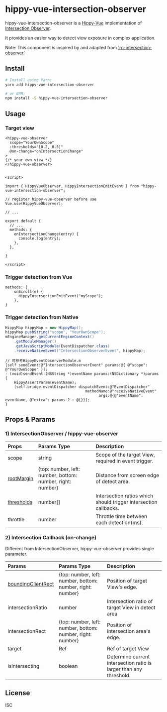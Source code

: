 # hippy-vue-intersection-observer

hippy-vue-intersection-observer is a [Hippy-Vue](https://hippyjs.org/#/hippy-vue/introduction) implementation of [Intersection Observer](https://developer.mozilla.org/en-US/docs/Web/API/Intersection_Observer_API). 

It provides an easier way to detect view exposure in complex application.

Note: This component is inspired by and adapted from  ['rn-intersection-observer'](https://www.npmjs.com/package/rn-intersection-observer)

## Install
```bash
# Install using Yarn:
yarn add hippy-vue-intersection-observer

# or NPM:
npm install -S hippy-vue-intersection-observer
```

## Usage

### Target view

```vue
<hippy-vue-observer
  scope="YourOwnScope"
  :thresholds="[0.2, 0.5]"
  @on-change="onIntersectionChange"
>
{/* your own view */}
</hippy-vue-observer>


<script>

import { HippyVueObserver, HippyIntersectionEmitEvent } from "hippy-vue-intersection-observer";

// register hippy-vue-observer before use
Vue.use(HippyVueObserver);

// ...

export default {
  // ...
  methods: {
    onIntersectionChange(entry) {
      console.log(entry);
    },
  },
  
}

</script>

```

### Trigger detection from Vue

```vue
methods: {
    onScroll(e) {
      HippyIntersectionEmitEvent("myScope");
    },
}
```


### Trigger detection from Native

```java  
HippyMap hippyMap = new HippyMap();
hippyMap.pushString("scope", "YourOwnScope");
mEngineManager.getCurrentEngineContext()
    .getModuleManager()
    .getJavaScriptModule(EventDispatcher.class)
    .receiveNativeEvent("IntersectionObserverEvent", hippyMap);
```

```oc
// 可参考HippyEventObserverModule.m
[self sendEvent:@"IntersectionObserverEvent" params:@{ @"scope": @"YourOwnScope" }];
- (void)sendEvent:(NSString *)eventName params:(NSDictionary *)params {
    HippyAssertParam(eventName);
    [self.bridge.eventDispatcher dispatchEvent:@"EventDispatcher" 
                                    methodName:@"receiveNativeEvent" 
                                          args:@{@"eventName": eventName, @"extra": params ? : @{}}];
}
```

## Props & Params

### 1) IntersectionObserver / hippy-vue-observer

| Props                                                                                          | Params Type                                                | Description                                                      |
|:-----------------------------------------------------------------------------------------------|:-----------------------------------------------------------|:-----------------------------------------------------------------|
| scope                                                                                          | string                                                     | Scope of the target View, required in event trigger.             |
| [rootMargin](https://developer.mozilla.org/en-US/docs/Web/API/IntersectionObserver/rootMargin) | {top: number, left: number, bottom: number, right: number} | Distance from screen edge of detect area.                        |
| [thresholds](https://developer.mozilla.org/en-US/docs/Web/API/IntersectionObserver/thresholds) | number[]                                                   | Intersection ratios which should trigger intersection callbacks. |
| throttle                                                                                       | number                                                     | Throttle time between each detection(ms).                        |


### 2) Intersection Callback (on-change)

Different from IntersectionObserver, hippy-vue-observer provides single parameter.

| Params                                                                                               | Params Type                                                | Description                                                        |
|:-----------------------------------------------------------------------------------------------------|:-----------------------------------------------------------|:-------------------------------------------------------------------|
| [boundingClientRect](https://developer.mozilla.org/en-US/docs/Web/API/Element/getBoundingClientRect) | {top: number, left: number, bottom: number, right: number} | Position of target View's edge.                                    |
| intersectionRatio                                                                                    | number                                                     | Intersection ratio of target View in detect area                   |
| intersectionRect                                                                                     | {top: number, left: number, bottom: number, right: number} | Position of intersection area's edge.                              |
| target                                                                                               | Ref                                                        | Ref of target View                                                 |
| isIntersecting                                                                                       | boolean                                                    | Determine current intersection ratio is larger than any threshold. |


## License

ISC
